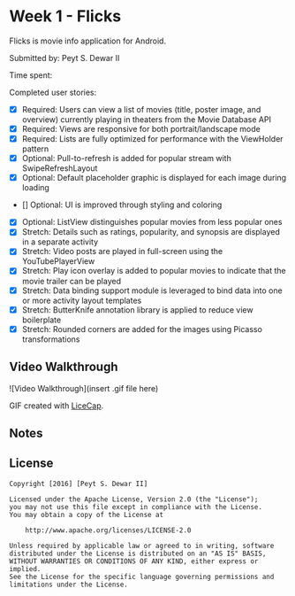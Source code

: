 # Week 1 - Flicks

Flicks is movie info application for Android.

Submitted by: Peyt S. Dewar II

Time spent: 

Completed user stories:

 * [x] Required: Users can view a list of movies (title, poster image, and overview) currently playing in theaters from the Movie Database API
 * [x] Required: Views are responsive for both portrait/landscape mode
 * [x] Required: Lists are fully optimized for performance with the ViewHolder pattern
 * [x] Optional: Pull-to-refresh is added for popular stream with SwipeRefreshLayout
 * [x] Optional: Default placeholder graphic is displayed for each image during loading
 * [] Optional: UI is improved through styling and coloring
 * [x] Optional: ListView distinguishes popular movies from less popular ones
 * [x] Stretch: Details such as ratings, popularity, and synopsis are displayed in a separate activity
 * [x] Stretch: Video posts are played in full-screen using the YouTubePlayerView
 * [x] Stretch: Play icon overlay is added to popular movies to indicate that the movie trailer can be played
 * [x] Stretch: Data binding support module is leveraged to bind data into one or more activity layout templates
 * [x] Stretch: ButterKnife annotation library is applied to reduce view boilerplate
 * [x] Stretch: Rounded corners are added for the images using Picasso transformations 

## Video Walkthrough 

![Video Walkthrough](insert .gif file here)

GIF created with [LiceCap](http://www.cockos.com/licecap/).
## Notes


## License

    Copyright [2016] [Peyt S. Dewar II]

    Licensed under the Apache License, Version 2.0 (the "License");
    you may not use this file except in compliance with the License.
    You may obtain a copy of the License at

        http://www.apache.org/licenses/LICENSE-2.0

    Unless required by applicable law or agreed to in writing, software
    distributed under the License is distributed on an "AS IS" BASIS,
    WITHOUT WARRANTIES OR CONDITIONS OF ANY KIND, either express or implied.
    See the License for the specific language governing permissions and
    limitations under the License.
